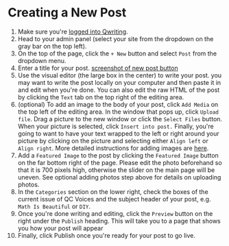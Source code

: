 # Creating a New Post

1. Make sure you're [logged into Qwriting](http://qcvoices.qwriting.qc.cuny.edu/wp-login.php?redirect_to=http%3A%2F%2Fqcvoices.qwriting.qc.cuny.edu%2F).
2. Head to your admin panel (select your site from the dropdown on the gray bar on the top left).
3. On the top of the page, click the `+ New` button and select `Post` from the dropdown menu.
4. Enter a title for your post. [screenshot of new post button](new-header.jpg)
5. Use the visual editor (the large box in the center) to write your post. you may want to write the post locally on your computer and then paste it in and edit when you're done. You can also edit the raw HTML of the post by clicking the `Text` tab on the top right of the editing area. 
6. (optional) To add an image to the body of your post, click `Add Media` on the top left of the editing area. In the window that pops up, click `Upload file`. Drag a picture to the new window or click the `Select Files` button. When your picture is selected, click `Insert into post.` Finally, you're going to want to have your text wrapped to the left or right around your picture by clicking on the picture and selecting either `Align left` or `Align right`. More detailed instructions for adding images are [here](media.md).
7. Add a `Featured Image` to the post by clicking the `Featured Image` button on the far bottom right of the page. Please edit the photo beforehand so that it is 700 pixels high, otherwise the slider on the main page will be uneven. See optional adding photos step above for details on uploading photos. 
8. In the `Categories` section on the lower right, check the boxes of the current issue of QC Voices and the subject header of your post, e.g. `Math Is Beautiful` or `DIY`.
9. Once you're done writing and editing, click the `Preview` button on the right under the `Publish` heading. This will take you to a page that shows you how your post will appear
10. Finally, click Publish once you're ready for your post to go live. 
